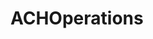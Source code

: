 # ACHOperations   

<script src="https://unpkg.com/@stoplight/elements/web-components.min.js"></script>
<link rel="stylesheet" href="https://unpkg.com/@stoplight/elements/styles.min.css">

<elements-api
  apiDescriptionUrl="ACHOperations.yaml"
  layout="sidebar"
  router="hash"
  hideTryIt="false"
  hideSchemas="false"
  hideInternal="false"
/>